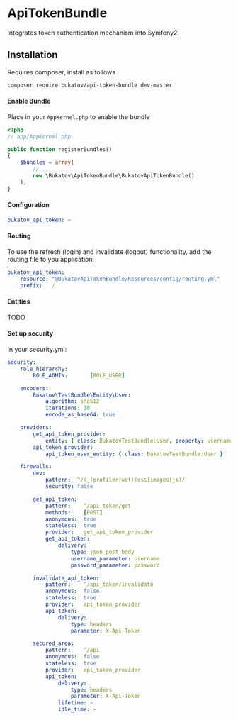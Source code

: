 ApiTokenBundle
=============

Integrates token authentication mechanism into Symfony2.

## Installation

Requires composer, install as follows

```sh
composer require bukatov/api-token-bundle dev-master
```

#### Enable Bundle

Place in your `AppKernel.php` to enable the bundle

```php
<?php
// app/AppKernel.php

public function registerBundles()
{
    $bundles = array(
        // ...
        new \Bukatov\ApiTokenBundle\BukatovApiTokenBundle()
    );
}
```
#### Configuration

```yaml
bukatov_api_token: ~
```

#### Routing

To use the refresh (login) and invalidate (logout) functionality, add the routing file to you application:

```yaml
bukatov_api_token:
    resource: "@BukatovApiTokenBundle/Resources/config/routing.yml"
    prefix:   /
```

#### Entities

TODO

#### Set up security

In your security.yml:

```yml
security:
    role_hierarchy:
        ROLE_ADMIN:       [ROLE_USER]

    encoders:
        Bukatov\TestBundle\Entity\User:
            algorithm: sha512
            iterations: 10
            encode_as_base64: true

    providers:
        get_api_token_provider:
            entity: { class: BukatovTestBundle:User, property: username }
        api_token_provider:
            api_token_user_entity: { class: BukatovTestBundle:User }

    firewalls:
        dev:
            pattern:  ^/(_(profiler|wdt)|css|images|js)/
            security: false

        get_api_token:
            pattern:    ^/api_token/get
            methods:    [POST]
            anonymous:  true
            stateless:  true
            provider:   get_api_token_provider
            get_api_token:
                delivery:
                    type: json_post_body
                    username_parameter: username
                    password_parameter: password

        invalidate_api_token:
            pattern:    ^/api_token/invalidate
            anonymous:  false
            stateless:  true
            provider:   api_token_provider
            api_token:
                delivery:
                    type: headers
                    parameter: X-Api-Token

        secured_area:
            pattern:    ^/api
            anonymous:  false
            stateless:  true
            provider:   api_token_provider
            api_token:
                delivery:
                    type: headers
                    parameter: X-Api-Token
                lifetime: ~
                idle_time: ~
```